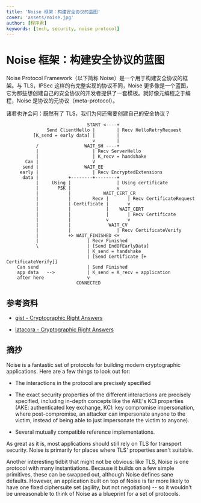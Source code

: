 ```yaml
---
title: 'Noise 框架：构建安全协议的蓝图'
cover: 'assets/noise.jpg'
author: [程序君]
keywords: [tech, security, noise protocol]
---
```


# Noise 框架：构建安全协议的蓝图

Noise Protocol Framework（以下简称 Noise）是一个用于构建安全协议的框架。与 TLS，IPSec 这样的有完整实现的协议不同，Noise 更多像是一个蓝图，它为那些想创建自己的安全协议的开发者提供了一套模板。就好像元编程之于编程，Noise 是协议的元协议（meta-protocol）。

诸君也许会问：既然有了 TLS，我们为何还需要创建自己的安全协议？



```
                              START <----+
               Send ClientHello |        | Recv HelloRetryRequest
          [K_send = early data] |        |
                                v        |
           /                 WAIT_SH ----+
           |                    | Recv ServerHello
           |                    | K_recv = handshake
       Can |                    V
      send |                 WAIT_EE
     early |                    | Recv EncryptedExtensions
      data |           +--------+--------+
           |     Using |                 | Using certificate
           |       PSK |                 v
           |           |            WAIT_CERT_CR
           |           |        Recv |       | Recv CertificateRequest
           |           | Certificate |       v
           |           |             |    WAIT_CERT
           |           |             |       | Recv Certificate
           |           |             v       v
           |           |              WAIT_CV
           |           |                 | Recv CertificateVerify
           |           +> WAIT_FINISHED <+
           |                  | Recv Finished
           \                  | [Send EndOfEarlyData]
                              | K_send = handshake
                              | [Send Certificate [+ CertificateVerify]]
    Can send                  | Send Finished
    app data   -->            | K_send = K_recv = application
    after here                v
                          CONNECTED
```

## 参考资料

- [gist - Cryptographic Right Answers](https://gist.github.com/tqbf/be58d2d39690c3b366ad)

- [latacora - Cryptographic Right Answers](https://latacora.singles/2018/04/03/cryptographic-right-answers.html)

## 摘抄

Noise is a fantastic set of protocols for building modern cryptographic applications. Here are a few things to look out for:

- The interactions in the protocol are precisely specified

- The exact security properties of the different interactions are precisely specified, including in-depth concepts like the AKE's KCI properties (AKE: authenticated key exchange, KCI: key compromise impersonation, where post-compromise, an attacker can impersonate anyone to the victim, instead of being able to just impersonate the victim to anyone).

- Several mutually compatible reference implementations.

As great as it is, most applications should still rely on TLS for transport security. Noise is primarily for places where TLS' properties aren't suitable.

Another interesting tidbit that might not be obvious: like TLS, Noise is one protocol with many instantiations. Because it builds on a few simple primitives, these can be swapped out, although Noise defines sane defaults. However, an application built on top of Noise is far more likely to have one fixed ciphersuite set (agility, but not negotiation) -- so it wouldn't be unreasonable to think of Noise as a blueprint for a set of protocols.
